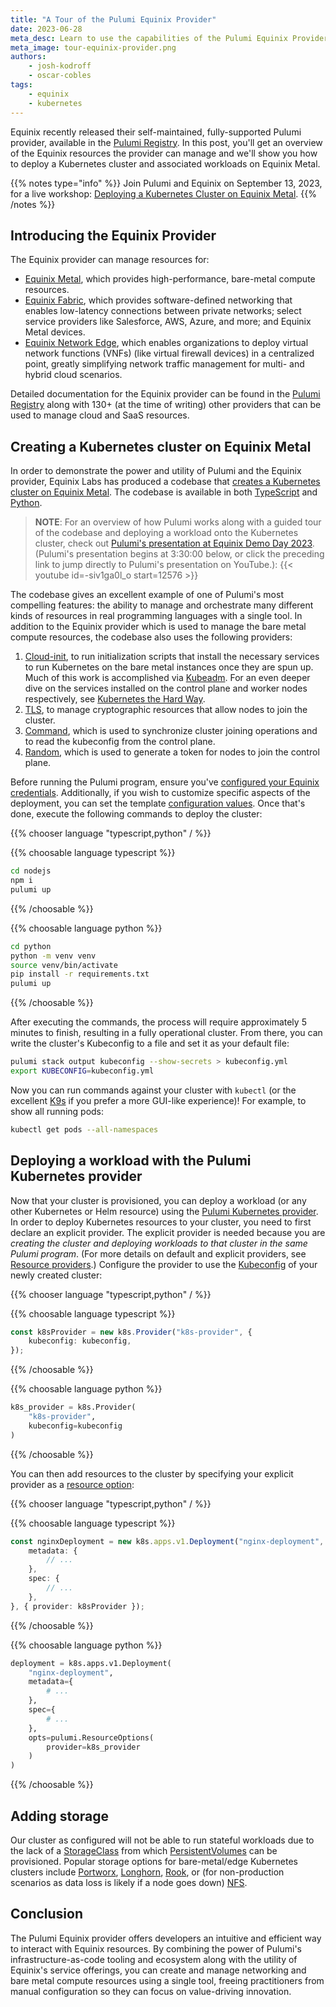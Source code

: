 ```yaml
---
title: "A Tour of the Pulumi Equinix Provider"
date: 2023-06-28
meta_desc: Learn to use the capabilities of the Pulumi Equinix Provider, including how to deploy Kubernetes on Equinix Metal.
meta_image: tour-equinix-provider.png
authors:
    - josh-kodroff
    - oscar-cobles
tags:
    - equinix
    - kubernetes
---
```


Equinix recently released their self-maintained, fully-supported Pulumi provider, available in the [Pulumi Registry](https://www.pulumi.com/registry/packages/equinix/). In this post, you'll get an overview of the Equinix resources the provider can manage and we'll show you how to deploy a Kubernetes cluster and associated workloads on Equinix Metal.

<!--more-->

{{% notes type="info" %}}
Join Pulumi and Equinix on September 13, 2023, for a live workshop: [Deploying a Kubernetes Cluster on Equinix Metal](https://www.pulumi.com/resources/deploying-a-kubernetes-cluster-on-equinix-metal/).
{{% /notes %}}

## Introducing the Equinix Provider

The Equinix provider can manage resources for:

- [Equinix Metal](https://www.equinix.com/products/digital-infrastructure-services/equinix-metal), which provides high-performance, bare-metal compute resources.
- [Equinix Fabric](https://www.equinix.com/products/digital-infrastructure-services/equinix-fabric), which provides software-defined networking that enables low-latency connections between private networks; select service providers like Salesforce, AWS, Azure, and more; and Equinix Metal devices.
- [Equinix Network Edge](https://www.equinix.com/products/digital-infrastructure-services/network-edge), which enables organizations to deploy virtual network functions (VNFs) (like virtual firewall devices) in a centralized point, greatly simplifying network traffic management for multi- and hybrid cloud scenarios.

Detailed documentation for the Equinix provider can be found in the [Pulumi Registry](https://www.pulumi.com/registry/) along with 130+ (at the time of writing) other providers that can be used to manage cloud and SaaS resources.

## Creating a Kubernetes cluster on Equinix Metal

In order to demonstrate the power and utility of Pulumi and the Equinix provider, Equinix Labs has produced a codebase that [creates a Kubernetes cluster on Equinix Metal](https://github.com/equinix-labs/pulumi-equinix-kubernetes-cluster/). The codebase is available in both [TypeScript](https://github.com/equinix-labs/pulumi-equinix-kubernetes-cluster/tree/main/nodejs) and [Python](https://github.com/equinix-labs/pulumi-equinix-kubernetes-cluster/tree/main/python).

> **NOTE**: For an overview of how Pulumi works along with a guided tour of the codebase and deploying a workload onto the Kubernetes cluster, check out [Pulumi's presentation at Equinix Demo Day 2023](https://youtu.be/-siv1ga0l_o). (Pulumi's presentation begins at 3:30:00 below, or click the preceding link to jump directly to Pulumi's presentation on YouTube.):
> {{< youtube id=-siv1ga0l_o start=12576 >}}

The codebase gives an excellent example of one of Pulumi's most compelling features: the ability to manage and orchestrate many different kinds of resources in real programming languages with a single tool. In addition to the Equinix provider which is used to manage the bare metal compute resources, the codebase also uses the following providers:

1. [Cloud-init](https://www.pulumi.com/registry/packages/cloudinit/), to run initialization scripts that install the necessary services to run Kubernetes on the bare metal instances once they are spun up. Much of this work is accomplished via [Kubeadm](https://kubernetes.io/docs/reference/setup-tools/kubeadm/). For an even deeper dive on the services installed on the control plane and worker nodes respectively, see [Kubernetes the Hard Way](https://github.com/kelseyhightower/kubernetes-the-hard-way).
1. [TLS](https://www.pulumi.com/registry/packages/tls/), to manage cryptographic resources that allow nodes to join the cluster.
1. [Command](https://www.pulumi.com/registry/packages/command/), which is used to synchronize cluster joining operations and to read the kubeconfig from the control plane.
1. [Random](https://www.pulumi.com/registry/packages/random/), which is used to generate a token for nodes to join the control plane.

Before running the Pulumi program, ensure you've [configured your Equinix credentials](https://www.pulumi.com/registry/packages/equinix/installation-configuration/#credentials). Additionally, if you wish to customize specific aspects of the deployment, you can set the template [configuration values](https://github.com/equinix-labs/pulumi-equinix-kubernetes-cluster/#configuration-variables). Once that's done, execute the following commands to deploy the cluster:

{{% chooser language "typescript,python" / %}}

{{% choosable language typescript %}}

```bash
cd nodejs
npm i
pulumi up
```

{{% /choosable %}}

{{% choosable language python %}}

```bash
cd python
python -m venv venv
source venv/bin/activate
pip install -r requirements.txt
pulumi up
```

{{% /choosable %}}

After executing the commands, the process will require approximately 5 minutes to finish, resulting in a fully operational cluster. From there, you can write the cluster's Kubeconfig to a file and set it as your default file:

```bash
pulumi stack output kubeconfig --show-secrets > kubeconfig.yml
export KUBECONFIG=kubeconfig.yml
```

Now you can run commands against your cluster with `kubectl` (or the excellent [K9s](https://k9scli.io/) if you prefer a more GUI-like experience)! For example, to show all running pods:

```bash
kubectl get pods --all-namespaces
```

## Deploying a workload with the Pulumi Kubernetes provider

Now that your cluster is provisioned, you can deploy a workload (or any other Kubernetes or Helm resource) using the [Pulumi Kubernetes provider](https://www.pulumi.com/registry/packages/kubernetes/). In order to deploy Kubernetes resources to your cluster, you need to first declare an explicit provider. The explicit provider is needed because you are _creating the cluster and deploying workloads to that cluster in the same Pulumi program_. (For more details on default and explicit providers, see [Resource providers](https://www.pulumi.com/docs/concepts/resources/providers/).) Configure the provider to use the [Kubeconfig](https://kubernetes.io/docs/concepts/configuration/organize-cluster-access-kubeconfig/) of your newly created cluster:

{{% chooser language "typescript,python" / %}}

{{% choosable language typescript %}}

```typescript
const k8sProvider = new k8s.Provider("k8s-provider", {
    kubeconfig: kubeconfig,
});
```

{{% /choosable %}}

{{% choosable language python %}}

```python
k8s_provider = k8s.Provider(
    "k8s-provider",
    kubeconfig=kubeconfig
)
```

{{% /choosable %}}

You can then add resources to the cluster by specifying your explicit provider as a [resource option](https://www.pulumi.com/docs/concepts/options/):

{{% chooser language "typescript,python" / %}}

{{% choosable language typescript %}}

```typescript
const nginxDeployment = new k8s.apps.v1.Deployment("nginx-deployment", {
    metadata: {
        // ...
    },
    spec: {
        // ...
    },
}, { provider: k8sProvider });
```

{{% /choosable %}}

{{% choosable language python %}}

```python
deployment = k8s.apps.v1.Deployment(
    "nginx-deployment",
    metadata={
        # ...
    },
    spec={
        # ...
    },
    opts=pulumi.ResourceOptions(
        provider=k8s_provider
    )
)
```

{{% /choosable %}}

## Adding storage

Our cluster as configured will not be able to run stateful workloads due to the lack of a [StorageClass](https://kubernetes.io/docs/concepts/storage/storage-classes/) from which [PersistentVolumes](https://kubernetes.io/docs/concepts/storage/persistent-volumes/) can be provisioned. Popular storage options for bare-metal/edge Kubernetes clusters include [Portworx](https://www.purestorage.com/products/cloud-native-applications/portworx.html), [Longhorn](https://longhorn.io/), [Rook](https://rook.io/), or (for non-production scenarios as data loss is likely if a node goes down) [NFS](https://kubernetes.io/docs/concepts/storage/storage-classes/#nfs).

## Conclusion

The Pulumi Equinix provider offers developers an intuitive and efficient way to interact with Equinix resources. By combining the power of Pulumi's infrastructure-as-code tooling and ecosystem along with the utility of Equinix's service offerings, you can create and manage networking and bare metal compute resources using a single tool, freeing practitioners from manual configuration so they can focus on value-driving innovation.
